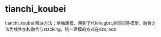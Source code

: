 # tianchi_koubei
tianchi_koubei 解决方法；单独建模，用到了rf,knn,gbrt,岭回归等模型，融合方法为线性加权融合与stacking。统一建模的方式在dzq_oob
